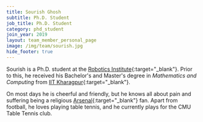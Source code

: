 ```yaml
---
title: Sourish Ghosh
subtitle: Ph.D. Student
job_title: Ph.D. Student
category: phd_student
join_year: 2019
layout: team_member_personal_page
image: /img/team/sourish.jpg
hide_footer: true
---
```


Sourish is a Ph.D. student at the [Robotics Institute](https://www.ri.cmu.edu/){:target="_blank"}. Prior to this, he received his Bachelor's and Master's degree in *Mathematics and Computing* from [IIT Kharagpur](http://www.iitkgp.ac.in){:target="_blank"}.

On most days he is cheerful and friendly, but he knows all about pain and suffering being a religious [Arsenal](https://www.youtube.com/watch?v=1pZIcO06x6w){:target="_blank"} fan. Apart from football, he loves playing table tennis, and he currently plays for the CMU Table Tennis club.
